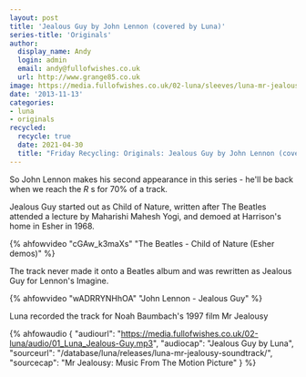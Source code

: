 ```yaml
---
layout: post
title: 'Jealous Guy by John Lennon (covered by Luna)'
series-title: 'Originals'
author:
  display_name: Andy
  login: admin
  email: andy@fullofwishes.co.uk
  url: http://www.grange85.co.uk
image: https://media.fullofwishes.co.uk/02-luna/sleeves/luna-mr-jealousy-soundtrack.jpg
date: '2013-11-13'
categories:
- luna
- originals
recycled:
  recycle: true
  date: 2021-04-30
  title: "Friday Recycling: Originals: Jealous Guy by John Lennon (covered by Luna)"
---
```

So John Lennon makes his second appearance in this series - he'll be back when we reach the _R_ s for 70% of a track. 

Jealous Guy started out as Child of Nature, written after The Beatles attended a lecture by Maharishi Mahesh Yogi, and demoed at Harrison's home in Esher in 1968.

{% ahfowvideo "cGAw_k3maXs" "The Beatles - Child of Nature (Esher demos)" %}

The track never made it onto a Beatles album and was rewritten as Jealous Guy for Lennon's Imagine.

{% ahfowvideo "wADRRYNHhOA" "John Lennon - Jealous Guy" %}

Luna recorded the track for Noah Baumbach's 1997 film Mr Jealousy

 {% ahfowaudio {
  "audiourl": "https://media.fullofwishes.co.uk/02-luna/audio/01_Luna_Jealous-Guy.mp3",
  "audiocap": "Jealous Guy by Luna",
  "sourceurl": "/database/luna/releases/luna-mr-jealousy-soundtrack/",
  "sourcecap": "Mr Jealousy: Music From The Motion Picture"
  } %}

